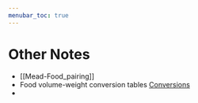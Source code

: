 ```yaml
---
menubar_toc: true
---
```



# Other Notes

* [[Mead-Food_pairing]]
* Food volume-weight conversion tables [Conversions](Files/Conversions.pdf)
* 